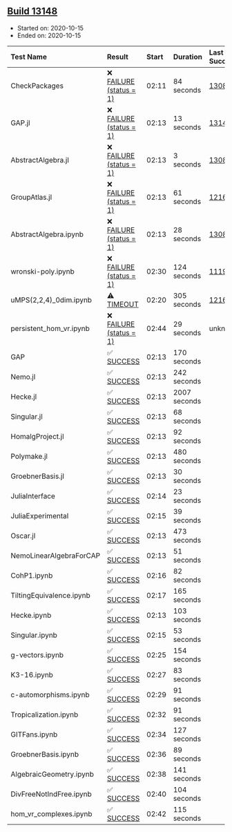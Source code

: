 ## [Build 13148](https://oscarci.mathematik.uni-kl.de/job/oscar/13148/)

* Started on: 2020-10-15
* Ended on: 2020-10-15

| Test Name    | Result | Start | Duration | Last Success | First Failure |
|:-------------|:-------|:------|:---------|:-------------|:--------------|
| CheckPackages | ❌ [FAILURE (status = 1)](https://oscarci.mathematik.uni-kl.de/job/oscar/13148/artifact/logs/build-13148/CheckPackages.log) | 02:11 | 84 seconds | [13085](https://oscarci.mathematik.uni-kl.de/job/oscar/13085/) | [13086](https://oscarci.mathematik.uni-kl.de/job/oscar/13086/) |
| GAP.jl | ❌ [FAILURE (status = 1)](https://oscarci.mathematik.uni-kl.de/job/oscar/13148/artifact/logs/build-13148/GAP.jl.log) | 02:13 | 13 seconds | [13147](https://oscarci.mathematik.uni-kl.de/job/oscar/13147/) | [13148](https://oscarci.mathematik.uni-kl.de/job/oscar/13148/) |
| AbstractAlgebra.jl | ❌ [FAILURE (status = 1)](https://oscarci.mathematik.uni-kl.de/job/oscar/13148/artifact/logs/build-13148/AbstractAlgebra.jl.log) | 02:13 | 3 seconds | [13085](https://oscarci.mathematik.uni-kl.de/job/oscar/13085/) | [13086](https://oscarci.mathematik.uni-kl.de/job/oscar/13086/) |
| GroupAtlas.jl | ❌ [FAILURE (status = 1)](https://oscarci.mathematik.uni-kl.de/job/oscar/13148/artifact/logs/build-13148/GroupAtlas.jl.log) | 02:13 | 61 seconds | [12167](https://oscarci.mathematik.uni-kl.de/job/oscar/12167/) | [12168](https://oscarci.mathematik.uni-kl.de/job/oscar/12168/) |
| AbstractAlgebra.ipynb | ❌ [FAILURE (status = 1)](https://oscarci.mathematik.uni-kl.de/job/oscar/13148/artifact/logs/build-13148/AbstractAlgebra.ipynb.log) | 02:13 | 28 seconds | [13085](https://oscarci.mathematik.uni-kl.de/job/oscar/13085/) | [13086](https://oscarci.mathematik.uni-kl.de/job/oscar/13086/) |
| wronski-poly.ipynb | ❌ [FAILURE (status = 1)](https://oscarci.mathematik.uni-kl.de/job/oscar/13148/artifact/logs/build-13148/wronski-poly.ipynb.log) | 02:30 | 124 seconds | [11192](https://oscarci.mathematik.uni-kl.de/job/oscar/11192/) | [11193](https://oscarci.mathematik.uni-kl.de/job/oscar/11193/) |
| uMPS(2,2,4)_0dim.ipynb | ⚠ [TIMEOUT](https://oscarci.mathematik.uni-kl.de/job/oscar/13148/artifact/logs/build-13148/uMPS-2-2-4-_0dim.ipynb.log) | 02:20 | 305 seconds | [12167](https://oscarci.mathematik.uni-kl.de/job/oscar/12167/) | [12168](https://oscarci.mathematik.uni-kl.de/job/oscar/12168/) |
| persistent_hom_vr.ipynb | ❌ [FAILURE (status = 1)](https://oscarci.mathematik.uni-kl.de/job/oscar/13148/artifact/logs/build-13148/persistent_hom_vr.ipynb.log) | 02:44 | 29 seconds | unknown | unknown |
| GAP | ✅ [SUCCESS](https://oscarci.mathematik.uni-kl.de/job/oscar/13148/artifact/logs/build-13148/GAP.log) | 02:13 | 170 seconds |  |  |
| Nemo.jl | ✅ [SUCCESS](https://oscarci.mathematik.uni-kl.de/job/oscar/13148/artifact/logs/build-13148/Nemo.jl.log) | 02:13 | 242 seconds |  |  |
| Hecke.jl | ✅ [SUCCESS](https://oscarci.mathematik.uni-kl.de/job/oscar/13148/artifact/logs/build-13148/Hecke.jl.log) | 02:13 | 2007 seconds |  |  |
| Singular.jl | ✅ [SUCCESS](https://oscarci.mathematik.uni-kl.de/job/oscar/13148/artifact/logs/build-13148/Singular.jl.log) | 02:13 | 68 seconds |  |  |
| HomalgProject.jl | ✅ [SUCCESS](https://oscarci.mathematik.uni-kl.de/job/oscar/13148/artifact/logs/build-13148/HomalgProject.jl.log) | 02:13 | 92 seconds |  |  |
| Polymake.jl | ✅ [SUCCESS](https://oscarci.mathematik.uni-kl.de/job/oscar/13148/artifact/logs/build-13148/Polymake.jl.log) | 02:13 | 480 seconds |  |  |
| GroebnerBasis.jl | ✅ [SUCCESS](https://oscarci.mathematik.uni-kl.de/job/oscar/13148/artifact/logs/build-13148/GroebnerBasis.jl.log) | 02:13 | 30 seconds |  |  |
| JuliaInterface | ✅ [SUCCESS](https://oscarci.mathematik.uni-kl.de/job/oscar/13148/artifact/logs/build-13148/JuliaInterface.log) | 02:14 | 23 seconds |  |  |
| JuliaExperimental | ✅ [SUCCESS](https://oscarci.mathematik.uni-kl.de/job/oscar/13148/artifact/logs/build-13148/JuliaExperimental.log) | 02:15 | 39 seconds |  |  |
| Oscar.jl | ✅ [SUCCESS](https://oscarci.mathematik.uni-kl.de/job/oscar/13148/artifact/logs/build-13148/Oscar.jl.log) | 02:13 | 473 seconds |  |  |
| NemoLinearAlgebraForCAP | ✅ [SUCCESS](https://oscarci.mathematik.uni-kl.de/job/oscar/13148/artifact/logs/build-13148/NemoLinearAlgebraForCAP.log) | 02:13 | 51 seconds |  |  |
| CohP1.ipynb | ✅ [SUCCESS](https://oscarci.mathematik.uni-kl.de/job/oscar/13148/artifact/logs/build-13148/CohP1.ipynb.log) | 02:16 | 82 seconds |  |  |
| TiltingEquivalence.ipynb | ✅ [SUCCESS](https://oscarci.mathematik.uni-kl.de/job/oscar/13148/artifact/logs/build-13148/TiltingEquivalence.ipynb.log) | 02:17 | 165 seconds |  |  |
| Hecke.ipynb | ✅ [SUCCESS](https://oscarci.mathematik.uni-kl.de/job/oscar/13148/artifact/logs/build-13148/Hecke.ipynb.log) | 02:13 | 103 seconds |  |  |
| Singular.ipynb | ✅ [SUCCESS](https://oscarci.mathematik.uni-kl.de/job/oscar/13148/artifact/logs/build-13148/Singular.ipynb.log) | 02:15 | 53 seconds |  |  |
| g-vectors.ipynb | ✅ [SUCCESS](https://oscarci.mathematik.uni-kl.de/job/oscar/13148/artifact/logs/build-13148/g-vectors.ipynb.log) | 02:25 | 154 seconds |  |  |
| K3-16.ipynb | ✅ [SUCCESS](https://oscarci.mathematik.uni-kl.de/job/oscar/13148/artifact/logs/build-13148/K3-16.ipynb.log) | 02:27 | 83 seconds |  |  |
| c-automorphisms.ipynb | ✅ [SUCCESS](https://oscarci.mathematik.uni-kl.de/job/oscar/13148/artifact/logs/build-13148/c-automorphisms.ipynb.log) | 02:29 | 91 seconds |  |  |
| Tropicalization.ipynb | ✅ [SUCCESS](https://oscarci.mathematik.uni-kl.de/job/oscar/13148/artifact/logs/build-13148/Tropicalization.ipynb.log) | 02:32 | 91 seconds |  |  |
| GITFans.ipynb | ✅ [SUCCESS](https://oscarci.mathematik.uni-kl.de/job/oscar/13148/artifact/logs/build-13148/GITFans.ipynb.log) | 02:34 | 127 seconds |  |  |
| GroebnerBasis.ipynb | ✅ [SUCCESS](https://oscarci.mathematik.uni-kl.de/job/oscar/13148/artifact/logs/build-13148/GroebnerBasis.ipynb.log) | 02:36 | 89 seconds |  |  |
| AlgebraicGeometry.ipynb | ✅ [SUCCESS](https://oscarci.mathematik.uni-kl.de/job/oscar/13148/artifact/logs/build-13148/AlgebraicGeometry.ipynb.log) | 02:38 | 141 seconds |  |  |
| DivFreeNotIndFree.ipynb | ✅ [SUCCESS](https://oscarci.mathematik.uni-kl.de/job/oscar/13148/artifact/logs/build-13148/DivFreeNotIndFree.ipynb.log) | 02:40 | 104 seconds |  |  |
| hom_vr_complexes.ipynb | ✅ [SUCCESS](https://oscarci.mathematik.uni-kl.de/job/oscar/13148/artifact/logs/build-13148/hom_vr_complexes.ipynb.log) | 02:42 | 115 seconds |  |  |
